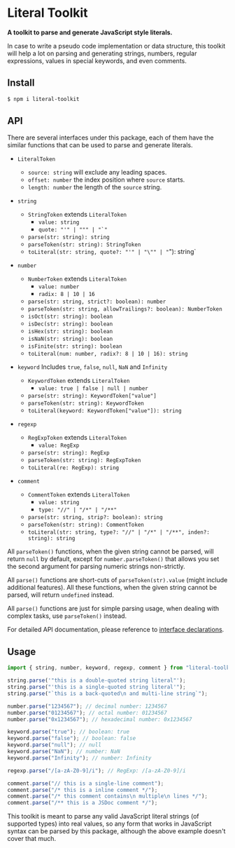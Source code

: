 # Literal Toolkit

**A toolkit to parse and generate JavaScript style literals.**

In case to write a pseudo code implementation or data structure, this toolkit 
will help a lot on parsing and generating strings, numbers, regular expressions,
values in special keywords, and even comments.

## Install

```sh
$ npm i literal-toolkit
```

## API

There are several interfaces under this package, each of them have the similar 
functions that can be used to parse and generate literals.

- `LiteralToken`
    - `source: string` will exclude any leading spaces.
    - `offset: number` the index position where `source` starts.
    - `length: number` the length of the `source` string.

- `string`
    - `StringToken` extends `LiteralToken`
        - `value: string`
        - <code>quote: "'" | "\"" | "`"</code>
    - `parse(str: string): string`
    - `parseToken(str: string): StringToken`
    - `toLiteral(str: string, quote?: "'" | "\"" | "`"): string`

- `number`
    - `NumberToken` extends `LiteralToken`
        - `value: number`
        - `radix: 8 | 10 | 16`
    - `parse(str: string, strict?: boolean): number`
    - `parseToken(str: string, allowTrailings?: boolean): NumberToken`
    - `isOct(str: string): boolean`
    - `isDec(str: string): boolean`
    - `isHex(str: string): boolean`
    - `isNaN(str: string): boolean`
    - `isFinite(str: string): boolean`
    - `toLiteral(num: number, radix?: 8 | 10 | 16): string`

- `keyword` Includes `true`, `false`, `null`, `NaN` and `Infinity`
    - `KeywordToken` extends `LiteralToken`
        - `value: true | false | null | number`
    - `parse(str: string): KeywordToken["value"]`
    - `parseToken(str: string): KeywordToken`
    - `toLiteral(keyword: KeywordToken["value"]): string`

- `regexp`
    - `RegExpToken` extends `LiteralToken`
        - `value: RegExp`
    - `parse(str: string): RegExp`
    - `parseToken(str: string): RegExpToken`
    - `toLiteral(re: RegExp): string`

- `comment`
    - `CommentToken` extends `LiteralToken`
        - `value: string`
        - `type: "//" | "/*" | "/**"`
    - `parse(str: string, strip?: boolean): string`
    - `parseToken(str: string): CommentToken`
    - `toLiteral(str: string, type?: "//" | "/*" | "/**", inden?: string): string`

All `parseToken()` functions, when the given string cannot be parsed, will 
return `null` by default, except for `number.parseToken()` that allows you set 
the second argument for parsing numeric strings non-strictly.

All `parse()` functions are short-cuts of `parseToken(str).value` (might include
additional features). All these functions, when the given string cannot be 
parsed, will return `undefined` instead.

All `parse()` functions are just for simple parsing usage, when dealing with 
complex tasks, use `parseToken()` instead.

For detailed API documentation, please reference to [interface declarations](./index.d.ts).

## Usage

```javascript
import { string, number, keyword, regexp, comment } from "literal-toolkit";

string.parse('"this is a double-quoted string literal"');
string.parse("'this is a single-quoted string literal'");
string.parse("`this is a back-quoted\n and multi-line string`");

number.parse("1234567"); // decimal number: 1234567
number.parse("01234567"); // octal number: 01234567
number.parse("0x1234567"); // hexadecimal number: 0x1234567

keyword.parse("true"); // boolean: true
keyword.parse("false"); // boolean: false
keyword.parse("null"); // null
keyword.parse("NaN"); // number: NaN
keyword.parse("Infinity"); // number: Infinity

regexp.parse("/[a-zA-Z0-9]/i"); // RegExp: /[a-zA-Z0-9]/i

comment.parse("// this is a single-line comment");
comment.parse("/* this is a inline comment */");
comment.parse("/* this comment contains\n multiple\n lines */");
comment.parse("/** this is a JSDoc comment */");
```

This toolkit is meant to parse any valid JavaScript literal strings (of 
supported types) into real values, so any form that works in JavaScript syntax 
can be parsed by this package, although the above example doesn't cover that 
much.